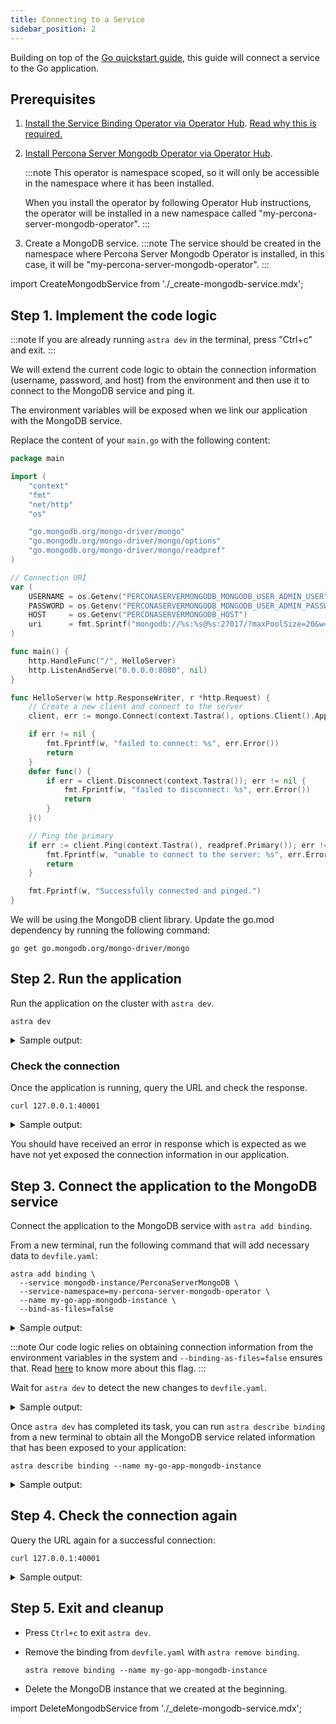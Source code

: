 ```yaml
---
title: Connecting to a Service
sidebar_position: 2
---
```


Building on top of the [Go quickstart guide](../quickstart/go.md), this guide will connect a service to the Go application.

## Prerequisites
1. [Install the Service Binding Operator via Operator Hub](https://operatorhub.io/operator/service-binding-operator). [Read why this is required.](../../command-reference/add-binding.md#description)

2. [Install Percona Server Mongodb Operator via Operator Hub](https://operatorhub.io/operator/percona-server-mongodb-operator).

    :::note
    This operator is namespace scoped, so it will only be accessible in the namespace where it has been installed.

    When you install the operator by following Operator Hub instructions, the operator will be installed in a new namespace called "my-percona-server-mongodb-operator".
    :::

3. Create a MongoDB service.
:::note
The service should be created in the namespace where Percona Server Mongodb Operator is installed, in this case, it will be "my-percona-server-mongodb-operator".
:::

import CreateMongodbService from './_create-mongodb-service.mdx';

<CreateMongodbService/>

## Step 1. Implement the code logic
:::note
If you are already running `astra dev` in the terminal, press "Ctrl+c" and exit.
:::

We will extend the current code logic to obtain the connection information (username, password, and host) from the environment and then use it to connect to the MongoDB service and ping it.

The environment variables will be exposed when we link our application with the MongoDB service.

Replace the content of your `main.go` with the following content:
```go
package main

import (
	"context"
	"fmt"
	"net/http"
	"os"

	"go.mongodb.org/mongo-driver/mongo"
	"go.mongodb.org/mongo-driver/mongo/options"
	"go.mongodb.org/mongo-driver/mongo/readpref"
)

// Connection URI
var (
	USERNAME = os.Getenv("PERCONASERVERMONGODB_MONGODB_USER_ADMIN_USER")
	PASSWORD = os.Getenv("PERCONASERVERMONGODB_MONGODB_USER_ADMIN_PASSWORD")
	HOST     = os.Getenv("PERCONASERVERMONGODB_HOST")
	uri      = fmt.Sprintf("mongodb://%s:%s@%s:27017/?maxPoolSize=20&w=majority", USERNAME, PASSWORD, HOST)
)

func main() {
	http.HandleFunc("/", HelloServer)
	http.ListenAndServe("0.0.0.0:8080", nil)
}

func HelloServer(w http.ResponseWriter, r *http.Request) {
	// Create a new client and connect to the server
	client, err := mongo.Connect(context.Tastra(), options.Client().ApplyURI(uri))

	if err != nil {
		fmt.Fprintf(w, "failed to connect: %s", err.Error())
		return
	}
	defer func() {
		if err = client.Disconnect(context.Tastra()); err != nil {
			fmt.Fprintf(w, "failed to disconnect: %s", err.Error())
			return
		}
	}()

	// Ping the primary
	if err := client.Ping(context.Tastra(), readpref.Primary()); err != nil {
		fmt.Fprintf(w, "unable to connect to the server: %s", err.Error())
		return
	}

	fmt.Fprintf(w, "Successfully connected and pinged.")
}
```
We will be using the MongoDB client library. Update the go.mod dependency by running the following command: 
```shell
go get go.mongodb.org/mongo-driver/mongo
```

## Step 2. Run the application
Run the application on the cluster with `astra dev`.
```shell
astra dev
```
<details>
<summary>Sample output:</summary>

```shell
$ astra dev
  __
 /  \__     Developing using the my-go-app Devfile
 \__/  \    Namespace: astra-dev
 /  \__/    astra version: v3.0.0-rc1
 \__/

↪ Running on the cluster in Dev mode
•  Waiting for Kubernetes resources  ...
⚠  Pod is Pending
✓  Pod is Running
✓  Syncing files into the container [152ms]
✓  Building your application in container on cluster (command: build) [15s]
•  Executing the application (command: run)  ...
-  Forwarding from 127.0.0.1:40001 -> 8080


Watching for changes in the current directory /tmp/go
Press Ctrl+c to exit `astra dev` and delete resources from the cluster

Pushing files...


File /tmp/go/.astra changed
•  Waiting for Kubernetes resources  ...
✓  Syncing files into the container [1ms]

Watching for changes in the current directory /tmp/go
Press Ctrl+c to exit `astra dev` and delete resources from the cluster
```
</details>


### Check the connection

Once the application is running, query the URL and check the response.
```shell
curl 127.0.0.1:40001
```
<details>
<summary>Sample output:</summary>

```shell
$ curl 127.0.0.1:40001
failed to connect: error validating uri: username required if URI contains user info
```
</details>


You should have received an error in response which is expected as we have not yet exposed the connection information in our application.

## Step 3. Connect the application to the MongoDB service
Connect the application to the MongoDB service with `astra add binding`.

From a new terminal, run the following command that will add necessary data to `devfile.yaml`:
```shell
astra add binding \
  --service mongodb-instance/PerconaServerMongoDB \
  --service-namespace=my-percona-server-mongodb-operator \
  --name my-go-app-mongodb-instance \
  --bind-as-files=false
```

<details>
<summary>Sample output:</summary>

```shell
$ astra add binding --service mongodb-instance/PerconaServerMongoDB --service-namespace=my-percona-server-mongodb-operator --name my-go-app-mongodb-instance --bind-as-files=false
 ✓  Successfully added the binding to the devfile.
Run `astra dev` to create it on the cluster.
```
</details>


:::note
Our code logic relies on obtaining connection information from the environment variables in the system and `--binding-as-files=false` ensures that. Read [here](../../command-reference/add-binding.md#understanding-bind-as-files) to know more about this flag.
:::

Wait for `astra dev` to detect the new changes to `devfile.yaml`. 

<details>
<summary>Sample output:</summary>

```shell
$ astra dev
  __
 /  \__     Developing using the my-go-app Devfile
 \__/  \    Namespace: astra-dev
 /  \__/    astra version: v3.0.0-rc1
 \__/

↪ Running on the cluster in Dev mode
•  Waiting for Kubernetes resources  ...
⚠  Pod is Pending
✓  Pod is Running
✓  Syncing files into the container [152ms]
✓  Building your application in container on cluster (command: build) [15s]
•  Executing the application (command: run)  ...
-  Forwarding from 127.0.0.1:40001 -> 8080


Watching for changes in the current directory /tmp/go
Press Ctrl+c to exit `astra dev` and delete resources from the cluster

Pushing files...


File /tmp/go/.astra changed
•  Waiting for Kubernetes resources  ...
✓  Syncing files into the container [1ms]

Watching for changes in the current directory /tmp/go
Press Ctrl+c to exit `astra dev` and delete resources from the cluster

Pushing files...


File /tmp/go/devfile.yaml changed
•  Waiting for Kubernetes resources  ...
✓  Creating kind ServiceBinding
Error occurred on Push - watch command was unable to push component: some servicebindings are not injected

Updating Component...

•  Waiting for Kubernetes resources  ...
Error occurred on Push - watch command was unable to push component: some servicebindings are not injected

⚠  Pod is Terminating
•  Waiting for Kubernetes resources  ...
✗  Finished executing the application (command: run) [1m]
⚠  No pod exists
⚠  Pod is Pending
✓  Pod is Running
✓  Syncing files into the container [170ms]
✓  Building your application in container on cluster (command: build) [192ms]
•  Executing the application (command: run)  ...
-  Forwarding from 127.0.0.1:40001 -> 8080


Watching for changes in the current directory /tmp/go
Press Ctrl+c to exit `astra dev` and delete resources from the cluster

Pushing files...


File /tmp/go/devfile.yaml changed

File /tmp/go/.astra/devstate.json changed
•  Waiting for Kubernetes resources  ...
✓  Syncing files into the container [1ms]

Watching for changes in the current directory /tmp/go
Press Ctrl+c to exit `astra dev` and delete resources from the cluster


```
</details>

Once `astra dev` has completed its task, you can run `astra describe binding` from a new terminal to obtain all the MongoDB service related information that has been exposed to your application:
```shell
astra describe binding --name my-go-app-mongodb-instance
```
<details>
<summary>Sample output:</summary>

```shell
$ astra describe binding --name my-go-app-mongodb-instance
Service Binding Name: my-go-app-mongodb-instance
Services:
 •  mongodb-instance (PerconaServerMongoDB.psmdb.percona.com) (namespace: my-percona-server-mongodb-operator)
Bind as files: false
Detect binding resources: true
Available binding information:
 •  PERCONASERVERMONGODB_MONGODB-KEY
 •  PERCONASERVERMONGODB_MONGODB_CLUSTER_MONITOR_USER
 •  PERCONASERVERMONGODB_USERNAME
 •  PERCONASERVERMONGODB_CLUSTERIP
 •  PERCONASERVERMONGODB_MONGODB_CLUSTER_MONITOR_PASSWORD
 •  PERCONASERVERMONGODB_MONGODB_USER_ADMIN_USER
 •  PERCONASERVERMONGODB_PASSWORD
 •  PERCONASERVERMONGODB_HOST
 •  PERCONASERVERMONGODB_MONGODB_USER_ADMIN_PASSWORD
 •  PERCONASERVERMONGODB_PROVIDER
 •  PERCONASERVERMONGODB_TYPE
 •  PERCONASERVERMONGODB_MONGODB_BACKUP_PASSWORD
 •  PERCONASERVERMONGODB_MONGODB_BACKUP_USER
 •  PERCONASERVERMONGODB_MONGODB_CLUSTER_ADMIN_PASSWORD
 •  PERCONASERVERMONGODB_MONGODB_CLUSTER_ADMIN_USER

```
</details>

## Step 4. Check the connection again
Query the URL again for a successful connection: 
```shell
curl 127.0.0.1:40001
```

<details>
<summary>Sample output:</summary>

```shell
$ curl 127.0.0.1:40001
Successfully connected and pinged.
```
</details>


## Step 5. Exit and cleanup
* Press `Ctrl+c` to exit `astra dev`.

* Remove the binding from `devfile.yaml` with `astra remove binding`.
    ```shell
    astra remove binding --name my-go-app-mongodb-instance
    ```

* Delete the MongoDB instance that we created at the beginning.

import DeleteMongodbService from './_delete-mongodb-service.mdx';

<DeleteMongodbService/>
